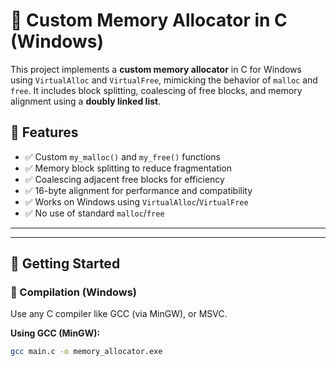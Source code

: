 # 🧠 Custom Memory Allocator in C (Windows)

This project implements a **custom memory allocator** in C for Windows using `VirtualAlloc` and `VirtualFree`, mimicking the behavior of `malloc` and `free`. It includes block splitting, coalescing of free blocks, and memory alignment using a **doubly linked list**.

## 🔧 Features

- ✅ Custom `my_malloc()` and `my_free()` functions
- ✅ Memory block splitting to reduce fragmentation
- ✅ Coalescing adjacent free blocks for efficiency
- ✅ 16-byte alignment for performance and compatibility
- ✅ Works on Windows using `VirtualAlloc`/`VirtualFree`
- ✅ No use of standard `malloc`/`free`

---


---

## 🚀 Getting Started

### 🔨 Compilation (Windows)

Use any C compiler like GCC (via MinGW), or MSVC.

**Using GCC (MinGW):**
```bash
gcc main.c -o memory_allocator.exe

